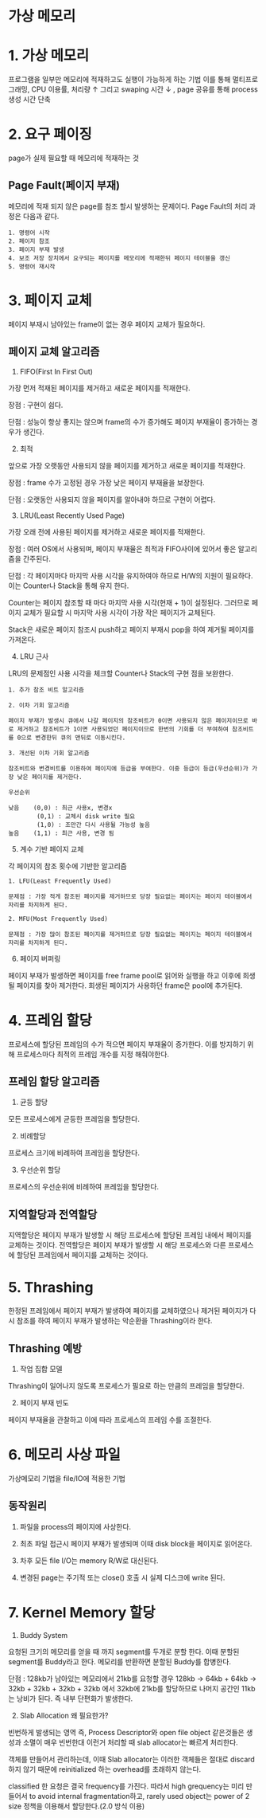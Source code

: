 가상 메모리
===========

# 1. 가상 메모리

프로그램을 일부만 메모리에 적재하고도 실행이 가능하게 하는 기법
이를 통해 멀티프로그래밍, CPU 이용률, 처리량 ↑ 그리고 swaping 시간 ↓ , page 공유를 통해 process 생성 시간 단축

# 2. 요구 페이징

page가 실제 필요할 때 메모리에 적재하는 것

## Page Fault(페이지 부재)

메모리에 적재 되지 않은 page를 참조 할시 발생하는 문제이다. Page Fault의 처리 과정은 다음과 같다. 

    1. 명령어 시작
    2. 페이지 참조
    3. 페이지 부재 발생
    4. 보조 저장 장치에서 요구되는 페이지를 메모리에 적재한뒤 페이지 테이블을 갱신
    5. 명령어 재시작

# 3. 페이지 교체

페이지 부재시 남아있는 frame이 없는 경우 페이지 교체가 필요하다.

## 페이지 교체 알고리즘

1. FIFO(First  In First Out)

가장 먼저 적재된 페이지를 제거하고 새로운 페이지를 적재한다.

장점 : 구현이 쉽다.

단점 : 성능이 항상 좋지는 않으며 frame의 수가 증가해도 페이지 부재율이 증가하는 경우가 생긴다.

2. 최적

앞으로 가장 오랫동안 사용되지 않을 페이지를 제거하고 새로운 페이지를 적재한다.

장점 : frame 수가 고정된 경우 가장 낮은 페이지 부재율을 보장한다.

단점 : 오랫동안 사용되지 않을 페이지를 알아내야 하므로 구현이 어렵다.

3. LRU(Least Recently Used Page)

가장 오래 전에 사용된 페이지를 제거하고 새로운 페이지를 적재한다.

장점 : 여러 OS에서 사용되며, 페이지 부재율은 최적과 FIFO사이에 있어서 좋은 알고리즘을 간주된다. 

단점 : 각 페이지마다 마지막 사용 시각을 유지하여야 하므로 H/W의 지원이 필요하다. 이는 Counter나 Stack을 통해 유지 한다.

Counter는 페이지 참조할 때 마다 마지막 사용 시각(현재 + 1)이 설정된다. 그러므로 페이지 교체가 필요할 시 마지막 사용 시각이 가장 작은 페이지가 교체된다.

Stack은 새로운 페이지 참조시 push하고 페이지 부재시 pop을 하여 제거될 페이지를 가져온다.

4. LRU 근사

LRU의 문제점인 사용 시각을 체크할 Counter나 Stack의 구현 점을 보완한다. 

    1. 추가 참조 비트 알고리즘

    2. 이차 기회 알고리즘

    페이지 부재가 발생시 큐에서 나갈 페이지의 참조비트가 0이면 사용되지 않은 페이지이므로 바로 제거하고 참조비트가 1이면 사용되었던 페이지이므로 한번의 기회를 더 부여하여 참조비트를 0으로 변경한뒤 큐의 맨뒤로 이동시킨다.
    
    3. 개선된 이차 기회 알고리즘

    참조비트와 변경비트를 이용하여 페이지에 등급을 부여한다. 이중 등급이 등급(우선순위)가 가장 낮은 페이지를 제거한다.

    우선순위

    낮음    (0,0) : 최근 사용x, 변경x
            (0,1) : 교체시 disk write 필요 
            (1,0) : 조만간 다시 사용될 가능성 높음
    높음    (1,1) : 최근 사용, 변경 됨

5. 계수 기반 페이지 교체

각 페이지의 참조 횟수에 기반한 알고리즘

    1. LFU(Least Frequently Used)

    문제점 : 가장 적게 참조된 페이지를 제거하므로 당장 필요없는 페이지는 페이지 테이블에서 자리를 차지하게 된다.

    2. MFU(Most Frequently Used)

    문제점 : 가장 많이 참조된 페이지를 제거하므로 당장 필요없는 페이지는 페이지 테이블에서 자리를 차지하게 된다.

6. 페이지 버퍼링

페이지 부재가 발생하면 페이지를 free frame pool로 읽어와 실행을 하고 이후에 희생될 페이지를 찾아 제거한다. 희생된 페이지가 사용하던 frame은 pool에 추가된다.

# 4. 프레임 할당

프로세스에 할당된 프레임의 수가 적으면 페이지 부재율이 증가한다. 이를 방지하기 위해 프로세스마다 최적의 프레임 개수를 지정 해줘야한다. 

## 프레임 할당 알고리즘

1. 균등 할당

모든 프로세스에게 균등한 프레임을 할당한다.

2. 비례할당

프로세스 크기에 비례하여 프레임을 할당한다.

3. 우선순위 할당

프로세스의 우선순위에 비례하여 프레임을 할당한다.

## 지역할당과 전역할당

지역할당은 페이지 부재가 발생할 시 해당 프로세스에 할당된 프레임 내에서 페이지를 교체하는 것이다.
전역할당은 페이지 부재가 발생할 시 해당 프로세스와 다른 프로세스에 할당된 프레임에서 페이지를 교체하는 것이다.

# 5. Thrashing

한정된 프레임에서 페이지 부재가 발생하여 페이지를 교체하였으나 제거된 페이지가 다시 참조를 하여 페이지 부재가 발생하는 악순환을 Thrashing이라 한다.

## Thrashing 예방

1. 작업 집합 모델

Thrashing이 일어나지 않도록 프로세스가 필요로 하는 만큼의 프레임을 할당한다.

2. 페이지 부재 빈도

페이지 부재율을 관찰하고 이에 따라 프로세스의 프레임 수를 조절한다.

# 6. 메모리 사상 파일
가상메모리 기법을 file/IO에 적용한 기법

## 동작원리

1. 파일을 process의 페이지에 사상한다.

2. 최초 파일 접근시 페이지 부재가 발생되며 이때 disk block을 페이지로 읽어온다.

3. 차후 모든 file I/O는 memory R/W로 대신된다.

4. 변경된 page는 주기적 또는 close() 호출 시 실제 디스크에 write 된다. 

# 7. Kernel Memory 할당

1. Buddy System

요청된 크기의 메모리를 얻을 때 까지 segment를 두개로 분할 한다. 이때 분할된 segment를 Buddy라고 한다. 메모리를 반환하면 분할된 Buddy를 합병한다.

단점 : 128kb가 남아있는 메모리에서 21kb를 요청할 경우 128kb → 64kb + 64kb → 32kb + 32kb + 32kb + 32kb 에서 32kb에 21kb를 할당하므로 나머지 공간인 11kb는 낭비가 된다. 즉 내부 단편화가 발생한다.

2. Slab Allocation
왜 필요한가? 

빈번하게 발생되는 영역 즉, Process Descriptor와 open file object 같은것들은 생성과 소멸이 매우 빈번한대 이런거 처리할 때 slab allocator는 빠르게 처리한다.

객체를 만들어서 관리하는데, 이때 Slab allocator는 이러한 객체들은 절대로 discard 하지 않기 때문에 reinitialized 하는 overhead를 초래하지 않는다.

classified 한 요청은 결국 frequency를 가진다. 따라서 high grequency는 미리 만들어서 to avoid internal fragmentation하고, rarely used object는 power of 2 size 정책을 이용해서 할당한다.(2.0 방식 이용)
